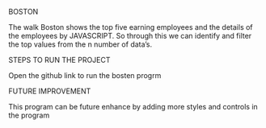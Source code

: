 BOSTON

The walk Boston shows the top five earning employees and the details of the employees by JAVASCRIPT. So through this we can identify and filter the top values from the n number of data’s.

STEPS TO RUN THE PROJECT

Open the github link to run the bosten progrm

FUTURE IMPROVEMENT

This program can be future enhance by adding more styles and controls in the program
